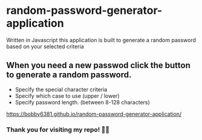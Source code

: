 # random-password-generator-application
Written in Javascript this application is built to generate a random password based on your selected criteria

## When you need a new passwod click the button to generate a random password.
* Specify the special character criteria
* Specify which case to use (upper / lower)
* Specify password length. (between 8-128 characters)

https://bobby6381.github.io/random-password-generator-application/

### Thank you for visiting my repo! 🐱‍💻
